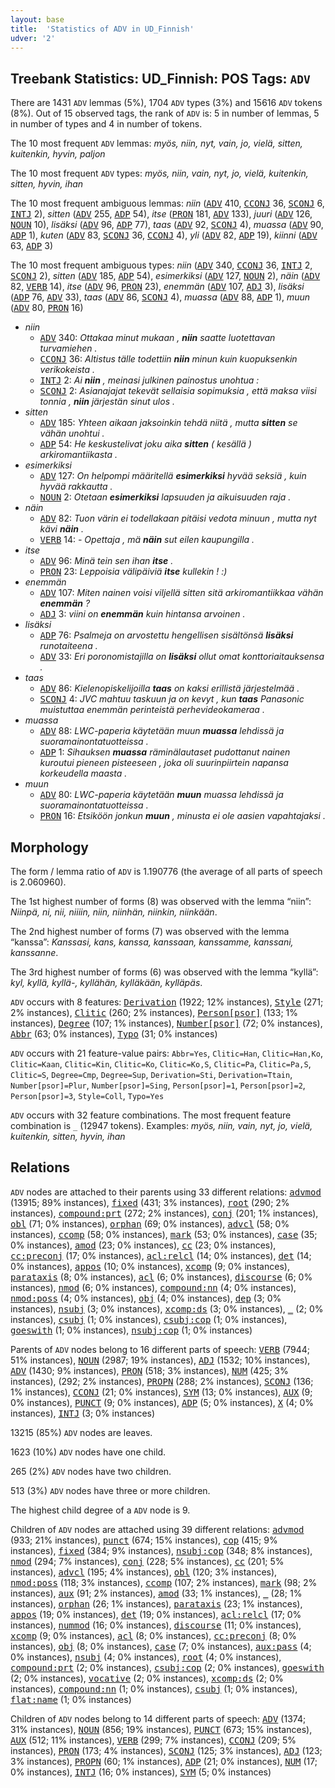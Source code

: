 ```yaml
---
layout: base
title:  'Statistics of ADV in UD_Finnish'
udver: '2'
---
```


## Treebank Statistics: UD_Finnish: POS Tags: `ADV`

There are 1431 `ADV` lemmas (5%), 1704 `ADV` types (3%) and 15616 `ADV` tokens (8%).
Out of 15 observed tags, the rank of `ADV` is: 5 in number of lemmas, 5 in number of types and 4 in number of tokens.

The 10 most frequent `ADV` lemmas: <em>myös, niin, nyt, vain, jo, vielä, sitten, kuitenkin, hyvin, paljon</em>

The 10 most frequent `ADV` types:  <em>myös, niin, vain, nyt, jo, vielä, kuitenkin, sitten, hyvin, ihan</em>

The 10 most frequent ambiguous lemmas: <em>niin</em> (<tt><a href="fi-pos-ADV.html">ADV</a></tt> 410, <tt><a href="fi-pos-CCONJ.html">CCONJ</a></tt> 36, <tt><a href="fi-pos-SCONJ.html">SCONJ</a></tt> 6, <tt><a href="fi-pos-INTJ.html">INTJ</a></tt> 2), <em>sitten</em> (<tt><a href="fi-pos-ADV.html">ADV</a></tt> 255, <tt><a href="fi-pos-ADP.html">ADP</a></tt> 54), <em>itse</em> (<tt><a href="fi-pos-PRON.html">PRON</a></tt> 181, <tt><a href="fi-pos-ADV.html">ADV</a></tt> 133), <em>juuri</em> (<tt><a href="fi-pos-ADV.html">ADV</a></tt> 126, <tt><a href="fi-pos-NOUN.html">NOUN</a></tt> 10), <em>lisäksi</em> (<tt><a href="fi-pos-ADV.html">ADV</a></tt> 96, <tt><a href="fi-pos-ADP.html">ADP</a></tt> 77), <em>taas</em> (<tt><a href="fi-pos-ADV.html">ADV</a></tt> 92, <tt><a href="fi-pos-SCONJ.html">SCONJ</a></tt> 4), <em>muassa</em> (<tt><a href="fi-pos-ADV.html">ADV</a></tt> 90, <tt><a href="fi-pos-ADP.html">ADP</a></tt> 1), <em>kuten</em> (<tt><a href="fi-pos-ADV.html">ADV</a></tt> 83, <tt><a href="fi-pos-SCONJ.html">SCONJ</a></tt> 36, <tt><a href="fi-pos-CCONJ.html">CCONJ</a></tt> 4), <em>yli</em> (<tt><a href="fi-pos-ADV.html">ADV</a></tt> 82, <tt><a href="fi-pos-ADP.html">ADP</a></tt> 19), <em>kiinni</em> (<tt><a href="fi-pos-ADV.html">ADV</a></tt> 63, <tt><a href="fi-pos-ADP.html">ADP</a></tt> 3)

The 10 most frequent ambiguous types:  <em>niin</em> (<tt><a href="fi-pos-ADV.html">ADV</a></tt> 340, <tt><a href="fi-pos-CCONJ.html">CCONJ</a></tt> 36, <tt><a href="fi-pos-INTJ.html">INTJ</a></tt> 2, <tt><a href="fi-pos-SCONJ.html">SCONJ</a></tt> 2), <em>sitten</em> (<tt><a href="fi-pos-ADV.html">ADV</a></tt> 185, <tt><a href="fi-pos-ADP.html">ADP</a></tt> 54), <em>esimerkiksi</em> (<tt><a href="fi-pos-ADV.html">ADV</a></tt> 127, <tt><a href="fi-pos-NOUN.html">NOUN</a></tt> 2), <em>näin</em> (<tt><a href="fi-pos-ADV.html">ADV</a></tt> 82, <tt><a href="fi-pos-VERB.html">VERB</a></tt> 14), <em>itse</em> (<tt><a href="fi-pos-ADV.html">ADV</a></tt> 96, <tt><a href="fi-pos-PRON.html">PRON</a></tt> 23), <em>enemmän</em> (<tt><a href="fi-pos-ADV.html">ADV</a></tt> 107, <tt><a href="fi-pos-ADJ.html">ADJ</a></tt> 3), <em>lisäksi</em> (<tt><a href="fi-pos-ADP.html">ADP</a></tt> 76, <tt><a href="fi-pos-ADV.html">ADV</a></tt> 33), <em>taas</em> (<tt><a href="fi-pos-ADV.html">ADV</a></tt> 86, <tt><a href="fi-pos-SCONJ.html">SCONJ</a></tt> 4), <em>muassa</em> (<tt><a href="fi-pos-ADV.html">ADV</a></tt> 88, <tt><a href="fi-pos-ADP.html">ADP</a></tt> 1), <em>muun</em> (<tt><a href="fi-pos-ADV.html">ADV</a></tt> 80, <tt><a href="fi-pos-PRON.html">PRON</a></tt> 16)


* <em>niin</em>
  * <tt><a href="fi-pos-ADV.html">ADV</a></tt> 340: <em>Ottakaa minut mukaan , <b>niin</b> saatte luotettavan turvamiehen .</em>
  * <tt><a href="fi-pos-CCONJ.html">CCONJ</a></tt> 36: <em>Altistus tälle todettiin <b>niin</b> minun kuin kuopuksenkin verikokeista .</em>
  * <tt><a href="fi-pos-INTJ.html">INTJ</a></tt> 2: <em>Ai <b>niin</b> , meinasi julkinen painostus unohtua :</em>
  * <tt><a href="fi-pos-SCONJ.html">SCONJ</a></tt> 2: <em>Asianajajat tekevät sellaisia sopimuksia , että maksa viisi tonnia , <b>niin</b> järjestän sinut ulos .</em>
* <em>sitten</em>
  * <tt><a href="fi-pos-ADV.html">ADV</a></tt> 185: <em>Yhteen aikaan jaksoinkin tehdä niitä , mutta <b>sitten</b> se vähän unohtui .</em>
  * <tt><a href="fi-pos-ADP.html">ADP</a></tt> 54: <em>He keskustelivat joku aika <b>sitten</b> ( kesällä ) arkiromantiikasta .</em>
* <em>esimerkiksi</em>
  * <tt><a href="fi-pos-ADV.html">ADV</a></tt> 127: <em>On helpompi määritellä <b>esimerkiksi</b> hyvää seksiä , kuin hyvää rakkautta .</em>
  * <tt><a href="fi-pos-NOUN.html">NOUN</a></tt> 2: <em>Otetaan <b>esimerkiksi</b> lapsuuden ja aikuisuuden raja .</em>
* <em>näin</em>
  * <tt><a href="fi-pos-ADV.html">ADV</a></tt> 82: <em>Tuon värin ei todellakaan pitäisi vedota minuun , mutta nyt kävi <b>näin</b> .</em>
  * <tt><a href="fi-pos-VERB.html">VERB</a></tt> 14: <em>- Opettaja , mä <b>näin</b> sut eilen kaupungilla .</em>
* <em>itse</em>
  * <tt><a href="fi-pos-ADV.html">ADV</a></tt> 96: <em>Minä tein sen ihan <b>itse</b> .</em>
  * <tt><a href="fi-pos-PRON.html">PRON</a></tt> 23: <em>Leppoisia välipäiviä <b>itse</b> kullekin ! :)</em>
* <em>enemmän</em>
  * <tt><a href="fi-pos-ADV.html">ADV</a></tt> 107: <em>Miten nainen voisi viljellä sitten sitä arkiromantiikkaa vähän <b>enemmän</b> ?</em>
  * <tt><a href="fi-pos-ADJ.html">ADJ</a></tt> 3: <em>viini on <b>enemmän</b> kuin hintansa arvoinen .</em>
* <em>lisäksi</em>
  * <tt><a href="fi-pos-ADP.html">ADP</a></tt> 76: <em>Psalmeja on arvostettu hengellisen sisältönsä <b>lisäksi</b> runotaiteena .</em>
  * <tt><a href="fi-pos-ADV.html">ADV</a></tt> 33: <em>Eri poronomistajilla on <b>lisäksi</b> ollut omat konttoriaitauksensa .</em>
* <em>taas</em>
  * <tt><a href="fi-pos-ADV.html">ADV</a></tt> 86: <em>Kielenopiskelijoilla <b>taas</b> on kaksi erillistä järjestelmää .</em>
  * <tt><a href="fi-pos-SCONJ.html">SCONJ</a></tt> 4: <em>JVC mahtuu taskuun ja on kevyt , kun <b>taas</b> Panasonic muistuttaa enemmän perinteistä perhevideokameraa .</em>
* <em>muassa</em>
  * <tt><a href="fi-pos-ADV.html">ADV</a></tt> 88: <em>LWC-paperia käytetään muun <b>muassa</b> lehdissä ja suoramainontatuotteissa .</em>
  * <tt><a href="fi-pos-ADP.html">ADP</a></tt> 1: <em>Sihauksen <b>muassa</b> räminälautaset pudottanut nainen kuroutui pieneen pisteeseen , joka oli suurinpiirtein napansa korkeudella maasta .</em>
* <em>muun</em>
  * <tt><a href="fi-pos-ADV.html">ADV</a></tt> 80: <em>LWC-paperia käytetään <b>muun</b> muassa lehdissä ja suoramainontatuotteissa .</em>
  * <tt><a href="fi-pos-PRON.html">PRON</a></tt> 16: <em>Etsiköön jonkun <b>muun</b> , minusta ei ole aasien vapahtajaksi .</em>

## Morphology

The form / lemma ratio of `ADV` is 1.190776 (the average of all parts of speech is 2.060960).

The 1st highest number of forms (8) was observed with the lemma “niin”: <em>Niinpä, ni, nii, niiiin, niin, niinhän, niinkin, niinkään</em>.

The 2nd highest number of forms (7) was observed with the lemma “kanssa”: <em>Kanssasi, kans, kanssa, kanssaan, kanssamme, kanssani, kanssanne</em>.

The 3rd highest number of forms (6) was observed with the lemma “kyllä”: <em>kyl, kyllä, kyllä-, kyllähän, kylläkään, kylläpäs</em>.

`ADV` occurs with 8 features: <tt><a href="fi-feat-Derivation.html">Derivation</a></tt> (1922; 12% instances), <tt><a href="fi-feat-Style.html">Style</a></tt> (271; 2% instances), <tt><a href="fi-feat-Clitic.html">Clitic</a></tt> (260; 2% instances), <tt><a href="fi-feat-Person-psor.html">Person[psor]</a></tt> (133; 1% instances), <tt><a href="fi-feat-Degree.html">Degree</a></tt> (107; 1% instances), <tt><a href="fi-feat-Number-psor.html">Number[psor]</a></tt> (72; 0% instances), <tt><a href="fi-feat-Abbr.html">Abbr</a></tt> (63; 0% instances), <tt><a href="fi-feat-Typo.html">Typo</a></tt> (31; 0% instances)

`ADV` occurs with 21 feature-value pairs: `Abbr=Yes`, `Clitic=Han`, `Clitic=Han,Ko`, `Clitic=Kaan`, `Clitic=Kin`, `Clitic=Ko`, `Clitic=Ko,S`, `Clitic=Pa`, `Clitic=Pa,S`, `Clitic=S`, `Degree=Cmp`, `Degree=Sup`, `Derivation=Sti`, `Derivation=Ttain`, `Number[psor]=Plur`, `Number[psor]=Sing`, `Person[psor]=1`, `Person[psor]=2`, `Person[psor]=3`, `Style=Coll`, `Typo=Yes`

`ADV` occurs with 32 feature combinations.
The most frequent feature combination is `_` (12947 tokens).
Examples: <em>myös, niin, vain, nyt, jo, vielä, kuitenkin, sitten, hyvin, ihan</em>


## Relations

`ADV` nodes are attached to their parents using 33 different relations: <tt><a href="fi-dep-advmod.html">advmod</a></tt> (13915; 89% instances), <tt><a href="fi-dep-fixed.html">fixed</a></tt> (431; 3% instances), <tt><a href="fi-dep-root.html">root</a></tt> (290; 2% instances), <tt><a href="fi-dep-compound-prt.html">compound:prt</a></tt> (272; 2% instances), <tt><a href="fi-dep-conj.html">conj</a></tt> (201; 1% instances), <tt><a href="fi-dep-obl.html">obl</a></tt> (71; 0% instances), <tt><a href="fi-dep-orphan.html">orphan</a></tt> (69; 0% instances), <tt><a href="fi-dep-advcl.html">advcl</a></tt> (58; 0% instances), <tt><a href="fi-dep-ccomp.html">ccomp</a></tt> (58; 0% instances), <tt><a href="fi-dep-mark.html">mark</a></tt> (53; 0% instances), <tt><a href="fi-dep-case.html">case</a></tt> (35; 0% instances), <tt><a href="fi-dep-amod.html">amod</a></tt> (23; 0% instances), <tt><a href="fi-dep-cc.html">cc</a></tt> (23; 0% instances), <tt><a href="fi-dep-cc-preconj.html">cc:preconj</a></tt> (17; 0% instances), <tt><a href="fi-dep-acl-relcl.html">acl:relcl</a></tt> (14; 0% instances), <tt><a href="fi-dep-det.html">det</a></tt> (14; 0% instances), <tt><a href="fi-dep-appos.html">appos</a></tt> (10; 0% instances), <tt><a href="fi-dep-xcomp.html">xcomp</a></tt> (9; 0% instances), <tt><a href="fi-dep-parataxis.html">parataxis</a></tt> (8; 0% instances), <tt><a href="fi-dep-acl.html">acl</a></tt> (6; 0% instances), <tt><a href="fi-dep-discourse.html">discourse</a></tt> (6; 0% instances), <tt><a href="fi-dep-nmod.html">nmod</a></tt> (6; 0% instances), <tt><a href="fi-dep-compound-nn.html">compound:nn</a></tt> (4; 0% instances), <tt><a href="fi-dep-nmod-poss.html">nmod:poss</a></tt> (4; 0% instances), <tt><a href="fi-dep-obj.html">obj</a></tt> (4; 0% instances), <tt><a href="fi-dep-dep.html">dep</a></tt> (3; 0% instances), <tt><a href="fi-dep-nsubj.html">nsubj</a></tt> (3; 0% instances), <tt><a href="fi-dep-xcomp-ds.html">xcomp:ds</a></tt> (3; 0% instances), <tt><a href="fi-dep-_.html">_</a></tt> (2; 0% instances), <tt><a href="fi-dep-csubj.html">csubj</a></tt> (1; 0% instances), <tt><a href="fi-dep-csubj-cop.html">csubj:cop</a></tt> (1; 0% instances), <tt><a href="fi-dep-goeswith.html">goeswith</a></tt> (1; 0% instances), <tt><a href="fi-dep-nsubj-cop.html">nsubj:cop</a></tt> (1; 0% instances)

Parents of `ADV` nodes belong to 16 different parts of speech: <tt><a href="fi-pos-VERB.html">VERB</a></tt> (7944; 51% instances), <tt><a href="fi-pos-NOUN.html">NOUN</a></tt> (2987; 19% instances), <tt><a href="fi-pos-ADJ.html">ADJ</a></tt> (1532; 10% instances), <tt><a href="fi-pos-ADV.html">ADV</a></tt> (1430; 9% instances), <tt><a href="fi-pos-PRON.html">PRON</a></tt> (518; 3% instances), <tt><a href="fi-pos-NUM.html">NUM</a></tt> (425; 3% instances),  (292; 2% instances), <tt><a href="fi-pos-PROPN.html">PROPN</a></tt> (288; 2% instances), <tt><a href="fi-pos-SCONJ.html">SCONJ</a></tt> (136; 1% instances), <tt><a href="fi-pos-CCONJ.html">CCONJ</a></tt> (21; 0% instances), <tt><a href="fi-pos-SYM.html">SYM</a></tt> (13; 0% instances), <tt><a href="fi-pos-AUX.html">AUX</a></tt> (9; 0% instances), <tt><a href="fi-pos-PUNCT.html">PUNCT</a></tt> (9; 0% instances), <tt><a href="fi-pos-ADP.html">ADP</a></tt> (5; 0% instances), <tt><a href="fi-pos-X.html">X</a></tt> (4; 0% instances), <tt><a href="fi-pos-INTJ.html">INTJ</a></tt> (3; 0% instances)

13215 (85%) `ADV` nodes are leaves.

1623 (10%) `ADV` nodes have one child.

265 (2%) `ADV` nodes have two children.

513 (3%) `ADV` nodes have three or more children.

The highest child degree of a `ADV` node is 9.

Children of `ADV` nodes are attached using 39 different relations: <tt><a href="fi-dep-advmod.html">advmod</a></tt> (933; 21% instances), <tt><a href="fi-dep-punct.html">punct</a></tt> (674; 15% instances), <tt><a href="fi-dep-cop.html">cop</a></tt> (415; 9% instances), <tt><a href="fi-dep-fixed.html">fixed</a></tt> (384; 9% instances), <tt><a href="fi-dep-nsubj-cop.html">nsubj:cop</a></tt> (348; 8% instances), <tt><a href="fi-dep-nmod.html">nmod</a></tt> (294; 7% instances), <tt><a href="fi-dep-conj.html">conj</a></tt> (228; 5% instances), <tt><a href="fi-dep-cc.html">cc</a></tt> (201; 5% instances), <tt><a href="fi-dep-advcl.html">advcl</a></tt> (195; 4% instances), <tt><a href="fi-dep-obl.html">obl</a></tt> (120; 3% instances), <tt><a href="fi-dep-nmod-poss.html">nmod:poss</a></tt> (118; 3% instances), <tt><a href="fi-dep-ccomp.html">ccomp</a></tt> (107; 2% instances), <tt><a href="fi-dep-mark.html">mark</a></tt> (98; 2% instances), <tt><a href="fi-dep-aux.html">aux</a></tt> (91; 2% instances), <tt><a href="fi-dep-amod.html">amod</a></tt> (33; 1% instances), <tt><a href="fi-dep-_.html">_</a></tt> (28; 1% instances), <tt><a href="fi-dep-orphan.html">orphan</a></tt> (26; 1% instances), <tt><a href="fi-dep-parataxis.html">parataxis</a></tt> (23; 1% instances), <tt><a href="fi-dep-appos.html">appos</a></tt> (19; 0% instances), <tt><a href="fi-dep-det.html">det</a></tt> (19; 0% instances), <tt><a href="fi-dep-acl-relcl.html">acl:relcl</a></tt> (17; 0% instances), <tt><a href="fi-dep-nummod.html">nummod</a></tt> (16; 0% instances), <tt><a href="fi-dep-discourse.html">discourse</a></tt> (11; 0% instances), <tt><a href="fi-dep-xcomp.html">xcomp</a></tt> (9; 0% instances), <tt><a href="fi-dep-acl.html">acl</a></tt> (8; 0% instances), <tt><a href="fi-dep-cc-preconj.html">cc:preconj</a></tt> (8; 0% instances), <tt><a href="fi-dep-obj.html">obj</a></tt> (8; 0% instances), <tt><a href="fi-dep-case.html">case</a></tt> (7; 0% instances), <tt><a href="fi-dep-aux-pass.html">aux:pass</a></tt> (4; 0% instances), <tt><a href="fi-dep-nsubj.html">nsubj</a></tt> (4; 0% instances), <tt><a href="fi-dep-root.html">root</a></tt> (4; 0% instances), <tt><a href="fi-dep-compound-prt.html">compound:prt</a></tt> (2; 0% instances), <tt><a href="fi-dep-csubj-cop.html">csubj:cop</a></tt> (2; 0% instances), <tt><a href="fi-dep-goeswith.html">goeswith</a></tt> (2; 0% instances), <tt><a href="fi-dep-vocative.html">vocative</a></tt> (2; 0% instances), <tt><a href="fi-dep-xcomp-ds.html">xcomp:ds</a></tt> (2; 0% instances), <tt><a href="fi-dep-compound-nn.html">compound:nn</a></tt> (1; 0% instances), <tt><a href="fi-dep-csubj.html">csubj</a></tt> (1; 0% instances), <tt><a href="fi-dep-flat-name.html">flat:name</a></tt> (1; 0% instances)

Children of `ADV` nodes belong to 14 different parts of speech: <tt><a href="fi-pos-ADV.html">ADV</a></tt> (1374; 31% instances), <tt><a href="fi-pos-NOUN.html">NOUN</a></tt> (856; 19% instances), <tt><a href="fi-pos-PUNCT.html">PUNCT</a></tt> (673; 15% instances), <tt><a href="fi-pos-AUX.html">AUX</a></tt> (512; 11% instances), <tt><a href="fi-pos-VERB.html">VERB</a></tt> (299; 7% instances), <tt><a href="fi-pos-CCONJ.html">CCONJ</a></tt> (209; 5% instances), <tt><a href="fi-pos-PRON.html">PRON</a></tt> (173; 4% instances), <tt><a href="fi-pos-SCONJ.html">SCONJ</a></tt> (125; 3% instances), <tt><a href="fi-pos-ADJ.html">ADJ</a></tt> (123; 3% instances), <tt><a href="fi-pos-PROPN.html">PROPN</a></tt> (60; 1% instances), <tt><a href="fi-pos-ADP.html">ADP</a></tt> (21; 0% instances), <tt><a href="fi-pos-NUM.html">NUM</a></tt> (17; 0% instances), <tt><a href="fi-pos-INTJ.html">INTJ</a></tt> (16; 0% instances), <tt><a href="fi-pos-SYM.html">SYM</a></tt> (5; 0% instances)


